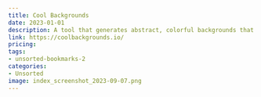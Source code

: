 ```yaml
---
title: Cool Backgrounds
date: 2023-01-01
description: A tool that generates abstract, colorful backgrounds that can be used for various design projects, such as website backgrounds, social media graphics, and more.
link: https://coolbackgrounds.io/
pricing: 
tags: 
- unsorted-bookmarks-2 
categories: 
- Unsorted 
image: index_screenshot_2023-09-07.png
---
```

